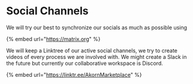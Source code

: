 # Social Channels

We will try our best to synchronize our socials as much as possible using&#x20;

{% embed url="https://matrix.org" %}

We will keep a Linktree of our active social channels, we try to create videos of every process we are involved with. We might create a Slack in the future but currently our collaborative workspace is Discord.

{% embed url="https://linktr.ee/AkornMarketplace" %}
